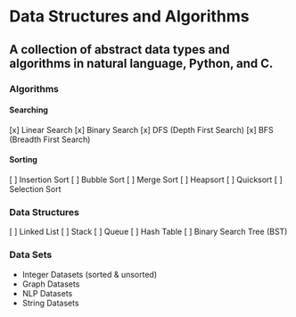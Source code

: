 # Data Structures and Algorithms

## A collection of abstract data types and algorithms in natural language, Python, and C.

### Algorithms


#### Searching
[x] Linear Search
[x] Binary Search
[x] DFS (Depth First Search)
[x] BFS (Breadth First Search)

#### Sorting

[ ] Insertion Sort
[ ] Bubble Sort
[ ] Merge Sort
[ ] Heapsort
[ ] Quicksort
[ ] Selection Sort

### Data Structures

[ ] Linked List
[ ] Stack
[ ] Queue
[ ] Hash Table
[ ] Binary Search Tree (BST)

### Data Sets

- Integer Datasets (sorted & unsorted)
- Graph Datasets
- NLP Datasets
- String Datasets

